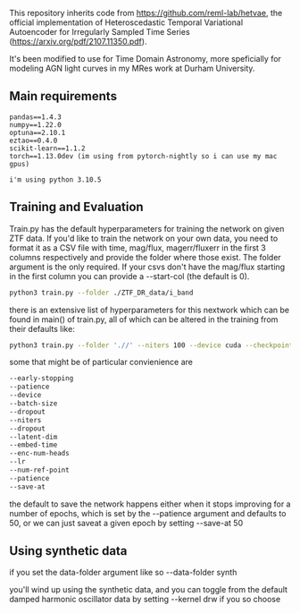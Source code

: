 
This repository inherits code from https://github.com/reml-lab/hetvae, the official implementation of Heteroscedastic Temporal Variational Autoencoder for Irregularly Sampled Time Series (https://arxiv.org/pdf/2107.11350.pdf). 

It's been modified to use for Time Domain Astronomy, more speficially for modeling AGN light curves in my MRes work at Durham University. 


## Main requirements

    pandas==1.4.3
    numpy==1.22.0
    optuna==2.10.1
    eztao==0.4.0
    scikit-learn==1.1.2 
    torch==1.13.0dev (im using from pytorch-nightly so i can use my mac gpus)

    i'm using python 3.10.5



## Training and Evaluation

Train.py has the default hyperparameters for training the network on given ZTF data. If you'd like to train the network on your own data, you need to format it as a CSV file with time, mag/flux, magerr/fluxerr in the first 3 columns respectively and provide the folder where those exist. The folder argument is the only required. If your csvs don't have the mag/flux starting in the first column you can provide a --start-col (the default is 0).

```bash
python3 train.py --folder ./ZTF_DR_data/i_band
```

there is an extensive list of hyperparameters for this nextwork which can be found in main() of train.py, all of which can be altered in the training from their defaults like:

```bash
python3 train.py --folder './/' --niters 100 --device cuda --checkpoint './'
```

some that might be of particular convienience are

```bash
--early-stopping
--patience
--device
--batch-size
--dropout
--niters
--dropout
--latent-dim
--embed-time
--enc-num-heads
--lr
--num-ref-point
--patience
--save-at

```


the default to save the network happens either when it stops improving for a number of epochs, which is set by the --patience argument and defaults to 50, or we can just saveat a given epoch by setting --save-at 50
<!-- 
if you've trained the network and want to glance at some of the results, take a peak at

[science.py](./src/science.ipynb) -->

<!-- where you can make predictions on the network, visualize the latent space, the attention, etc. -->


## Using synthetic data

if you set the data-folder argument like so
--data-folder synth

you'll wind up using the synthetic data, and you can toggle from the default damped harmonic oscillator data by setting
--kernel drw
if you so choose



